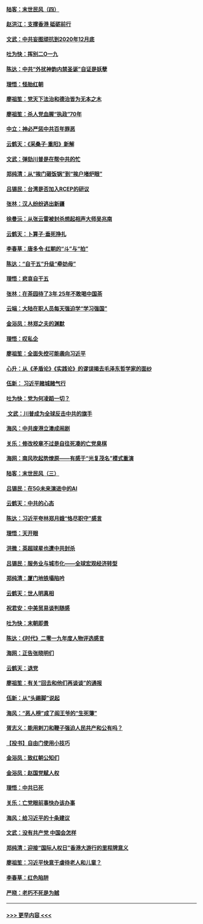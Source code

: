 #### [陆客：末世民风（四）](../pages/nsc993/n11749203.md?t=12272144) 
#### [赵洪江：支撑香港 砥砺前行](../pages/nsc993/n11748482.md?t=12272144) 
#### [文武：中共妄图顽抗到2020年12月底](../pages/nsc993/n11748446.md?t=12272144) 
#### [吐为快：挥别二O一九](../pages/nsc993/n11748411.md?t=12272144) 
#### [陈达：中共“外扰神韵内禁圣诞”自证是妖孽](../pages/nsc993/n11748226.md?t=12272144) 
#### [理悟：怪胎红朝](../pages/nsc993/n11748206.md?t=12272144) 
#### [廖祖笙：党天下法治和德治皆为无本之木](../pages/nsc993/n11748135.md?t=12272144) 
#### [廖祖笙：杀人党血腥“执政”70年](../pages/nsc993/n11745144.md?t=12272144) 
#### [中立：神必严惩中共百年罪恶](../pages/nsc993/n11744970.md?t=12272144) 
#### [云鹤天：《采桑子‧重阳》新解](../pages/nsc993/n11744948.md?t=12272144) 
#### [文武：弹劾川普是在帮中共的忙](../pages/nsc993/n11744758.md?t=12272144) 
#### [郑纯清：从“挨门砸饭锅”到“挨户堵炉眼”](../pages/nsc993/n11744745.md?t=12272144) 
#### [吕锡民：台湾是否加入RCEP的研议](../pages/nsc993/n11744701.md?t=12272144) 
#### [张林：汉人纷纷逃出新疆](../pages/nsc993/n11743530.md?t=12272144) 
#### [徐曼沅：从张云雷被封杀想起相声大师吴兆南](../pages/nsc993/n11741816.md?t=12272144) 
#### [云鹤天：卜算子‧垂死挣扎](../pages/nsc993/n11739956.md?t=12272144) 
#### [李春草：唐多令‧红朝的“斗”与“拍”](../pages/nsc993/n11739830.md?t=12272144) 
#### [陈达：“自干五”升级“牵妨母”](../pages/nsc993/n11739724.md?t=12272144) 
#### [理悟：悲哀自干五](../pages/nsc993/n11739547.md?t=12272144) 
#### [张林：在茶园待了3年 25年不敢喝中国茶](../pages/nsc993/n11739240.md?t=12272144) 
#### [云端：大陆在职人员每天强迫学“学习强国”](../pages/nsc993/n11738735.md?t=12272144) 
#### [金浴凤：林郑之夫的渊默](../pages/nsc993/n11737735.md?t=12272144) 
#### [理悟：叹私企](../pages/nsc993/n11737715.md?t=12272144) 
#### [廖祖笙：全面失控可能袭向习近平](../pages/nsc993/n11737704.md?t=12272144) 
#### [心升：从《矛盾论》《实践论》的谬误揭去毛泽东哲学家的面纱](../pages/nsc993/n11736962.md?t=12272144) 
#### [伍新： 习近平赌城赌气行](../pages/nsc993/n11736929.md?t=12272144) 
#### [吐为快：党为何凌蹈一切？](../pages/nsc993/n11736915.md?t=12272144) 
#### [ 文武：川普成为全球反击中共的旗手](../pages/nsc993/n11736882.md?t=12272144) 
#### [海风：中共废港立澳成闹剧](../pages/nsc993/n11735857.md?t=12272144) 
#### [关乐：修改校章不过是自往死凑的亡党臭棋](../pages/nsc993/n11735097.md?t=12272144) 
#### [海网：南风吹起势燎原——有感于“光复茂名”模式重演](../pages/nsc993/n11732308.md?t=12272144) 
#### [陆客：末世民风（三）](../pages/nsc993/n11732211.md?t=12272144) 
#### [吕锡民：在5G未来演进中的AI](../pages/nsc993/n11730010.md?t=12272144) 
#### [云鹤天：中共的心态](../pages/nsc993/n11729906.md?t=12272144) 
#### [陈达：习近平夸林郑月娥“恪尽职守”感言](../pages/nsc993/n11729881.md?t=12272144) 
#### [理悟：天开眼](../pages/nsc993/n11729699.md?t=12272144) 
#### [洪微：英超球星也遭中共封杀](../pages/nsc993/n11727243.md?t=12272144) 
#### [吕锡民：服务业与城市化——全球宏观经济转型](../pages/nsc993/n11725845.md?t=12272144) 
#### [郑纯清：厦门地铁塌陷吟](../pages/nsc993/n11725813.md?t=12272144) 
#### [云鹤天：世人明真相](../pages/nsc993/n11725621.md?t=12272144) 
#### [祝君安：中美贸易谈判随感](../pages/nsc993/n11725609.md?t=12272144) 
#### [吐为快：末朝即景](../pages/nsc993/n11723365.md?t=12272144) 
#### [陈达：《时代》二零一九年度人物评选感言](../pages/nsc993/n11723337.md?t=12272144) 
#### [海网：正告张晓明们](../pages/nsc993/n11723228.md?t=12272144) 
#### [云鹤天：退党](../pages/nsc993/n11723056.md?t=12272144) 
#### [廖祖笙：有关“回去和他们再谈谈”的通报](../pages/nsc993/n11722442.md?t=12272144) 
#### [伍新：从“头踢脚”说起](../pages/nsc993/n11722429.md?t=12272144) 
#### [海风：“恶人榜”成了阎王爷的“生死簿”](../pages/nsc993/n11722272.md?t=12272144) 
#### [胥志义：能用剌刀和鞭子强迫人民共产和公有吗？](../pages/nsc993/n11720569.md?t=12272144) 
#### [【投书】自由门使用小技巧](../pages/nsc993/n11720180.md?t=12272144) 
#### [金浴凤：致红朝公知们](../pages/nsc993/n11720563.md?t=12272144) 
#### [金浴凤：赵国党赋人权](../pages/nsc993/n11720533.md?t=12272144) 
#### [理悟：中共已死](../pages/nsc993/n11720233.md?t=12272144) 
#### [关乐：亡党眼前事快办该办事](../pages/nsc993/n11719160.md?t=12272144) 
#### [海风：给习近平的十条建议](../pages/nsc993/n11717616.md?t=12272144) 
#### [文武：没有共产党 中国会怎样](../pages/nsc993/n11717584.md?t=12272144) 
#### [郑纯清：迎接“国际人权日”香港大游行的里程牌意义](../pages/nsc993/n11717417.md?t=12272144) 
#### [廖祖笙：习近平快意于虐待老人和儿童？](../pages/nsc993/n11715313.md?t=12272144) 
#### [李春草：红色陷阱](../pages/nsc993/n11715029.md?t=12272144) 
#### [严晓：老朽不死是为贼](../pages/nsc993/n11712910.md?t=12272144) 

----
#### [ >>> 更早内容 <<< ](../indexes/nsc993-earlier.md)
